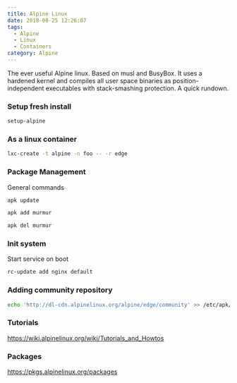 ```yaml
---
title: Alpine Linux
date: 2018-08-25 12:26:07
tags: 
  - Alpine 
  - Linux 
  - Containers
category: Alpine
---
```


The ever useful Alpine linux.  Based on musl and BusyBox. It uses a hardened kernel and compiles all user space binaries as position-independent executables with stack-smashing protection. A quick rundown.

<!--more-->

### Setup fresh install
```bash
setup-alpine
```
### As a linux container
```bash
lxc-create -t alpine -n foo -- -r edge
```

### Package Management
General commands
```bash
apk update

apk add murmur

apk del murmur
```

### Init system
Start service on boot
```bash
rc-update add nginx default
```


### Adding community repository
```bash
echo 'http://dl-cdn.alpinelinux.org/alpine/edge/community' >> /etc/apk/repositories
```


### Tutorials

https://wiki.alpinelinux.org/wiki/Tutorials_and_Howtos



### Packages

https://pkgs.alpinelinux.org/packages
